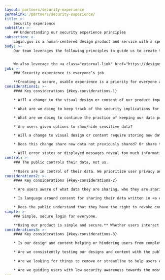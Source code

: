 ```yaml
---
layout: partners/security-experience
permalink: /partners/security-experience/
title: >- 
    Security experience
subtitle: >-
    ## Understanding our security experience principles
subsection: >-
    Login.gov is a human-centered design product and service with a specific focus on creating an optimal security experience for the public.
body: >-
    Our team leverages the following principles to guide us to create the best security product for the public.


    We also leverage the <a class="external-link" href="https://designsystem.digital.gov/design-principles/">U.S. Web Design System’s design principles</a> to guide our work.
job: >-
    ### Security experience is everyone’s job

    **Creating a secure, usable experience is a priority for everyone at Login.gov.** We are all responsible for maintaining the integrity of our products and services. We prioritize protecting the public’s data in sync with our practice of continuously improving our product. As users use Login.gov, we should ensure their security awareness is raised. We want to affect users to keep their entire digital presence secure, not just their Login.gov presence. <a class="external-link" href="https://login.gov/policy/our-security-practices/">You can read more about our security and privacy practices.</a>
considerations1: >-
    #### Key considerations {#key-considerations-1}

    * Will a change to the visual design or content of our product impact the users’ understanding of the security of the product?

    * What are we doing to keep track of the security implications for any changes made to Login.gov?

    * What are we doing to continue the practice of keeping our data private?

    * Are users given options to show/hide sensitive data?

    * Will a change to visual design or content require storing new data via the server or the browser?

    * Does this change share new data not previously shared? Or share that data with a new audience?

    * Will error states or displayed messages reveal too much information and create a security risk?
control: >-
    ### The public controls their data, not us.
    
    **Users are in control of their data. We prioritize user privacy and do not profit from sharing user data.** Personally Identifiable Information (PII) is only shared as needed and all sensitive data is encrypted. Our encryption methods are like putting data in a safety deposit box and only users have the key. Users have the ability to share or hide sensitive information, give or revoke consent to share that data or delete that data at any time.
considerations2: >-
    #### Key considerations {#key-considerations-2}

    * Are users aware of what data they are sharing, who they are sharing it with and how it is used?

    * Is language around consent for sharing their data written in <a class="external-link" target="blank" href="https://www.plainlanguage.gov/">plain language</a> and <a class="external-link" target="blank" href="https://login.gov/accessibility/">accessible</a>?

    * Does the public understand that they have the right to revoke consent of the sharing of their data?
simple: >-
    ### Simple, secure login for everyone.

    **Using our product is simple and secure.** Whether users interact with our product once or multiple times a day, their experience with Login.gov will be seamless. Design and content facilitates ease of use and allows users to focus on the task they are trying to complete with our partner agencies.
considerations3: >-
    #### Key considerations {#key-considerations-3}

    * Is our design and content helping or hindering users from completing the task at hand?

    * Are we consistently testing our designs and content with the public?
    
    * Are we looking for things to remove or streamline to help users quickly get on their way to the partner site?

    * Are we guiding users with low security awareness towards the most secure options?
---
```

